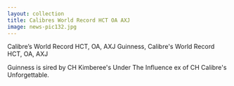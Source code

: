 ```yaml
---
layout: collection
title: Calibres World Record HCT OA AXJ
image: news-pic132.jpg
---
```

 Calibre’s World Record HCT, OA, AXJ
 Guinness, Calibre's World Record HCT, OA, AXJ
 
 Guinness is sired by CH Kimberee's Under The Influence ex of CH Calibre's Unforgettable.
